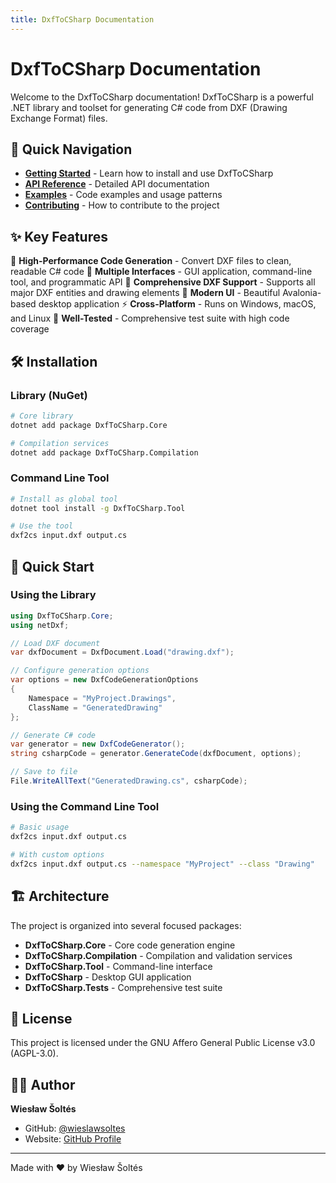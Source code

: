 ```yaml
---
title: DxfToCSharp Documentation
---
```


# DxfToCSharp Documentation

Welcome to the DxfToCSharp documentation! DxfToCSharp is a powerful .NET library and toolset for generating C# code from DXF (Drawing Exchange Format) files.

## 🚀 Quick Navigation

- **[Getting Started](getting-started.md)** - Learn how to install and use DxfToCSharp
- **[API Reference](../api/index.md)** - Detailed API documentation
- **[Examples](examples.md)** - Code examples and usage patterns
- **[Contributing](contributing.md)** - How to contribute to the project

## ✨ Key Features

🎯 **High-Performance Code Generation** - Convert DXF files to clean, readable C# code
🔧 **Multiple Interfaces** - GUI application, command-line tool, and programmatic API
📐 **Comprehensive DXF Support** - Supports all major DXF entities and drawing elements
🎨 **Modern UI** - Beautiful Avalonia-based desktop application
⚡ **Cross-Platform** - Runs on Windows, macOS, and Linux
🧪 **Well-Tested** - Comprehensive test suite with high code coverage

## 🛠️ Installation

### Library (NuGet)

```bash
# Core library
dotnet add package DxfToCSharp.Core

# Compilation services
dotnet add package DxfToCSharp.Compilation
```

### Command Line Tool

```bash
# Install as global tool
dotnet tool install -g DxfToCSharp.Tool

# Use the tool
dxf2cs input.dxf output.cs
```

## 📖 Quick Start

### Using the Library

```csharp
using DxfToCSharp.Core;
using netDxf;

// Load DXF document
var dxfDocument = DxfDocument.Load("drawing.dxf");

// Configure generation options
var options = new DxfCodeGenerationOptions
{
    Namespace = "MyProject.Drawings",
    ClassName = "GeneratedDrawing"
};

// Generate C# code
var generator = new DxfCodeGenerator();
string csharpCode = generator.GenerateCode(dxfDocument, options);

// Save to file
File.WriteAllText("GeneratedDrawing.cs", csharpCode);
```

### Using the Command Line Tool

```bash
# Basic usage
dxf2cs input.dxf output.cs

# With custom options
dxf2cs input.dxf output.cs --namespace "MyProject" --class "Drawing"
```

## 🏗️ Architecture

The project is organized into several focused packages:

- **DxfToCSharp.Core** - Core code generation engine
- **DxfToCSharp.Compilation** - Compilation and validation services
- **DxfToCSharp.Tool** - Command-line interface
- **DxfToCSharp** - Desktop GUI application
- **DxfToCSharp.Tests** - Comprehensive test suite

## 📄 License

This project is licensed under the GNU Affero General Public License v3.0 (AGPL-3.0).

## 👨‍💻 Author

**Wiesław Šoltés**
- GitHub: [@wieslawsoltes](https://github.com/wieslawsoltes)
- Website: [GitHub Profile](https://github.com/wieslawsoltes)

---

Made with ❤️ by Wiesław Šoltés